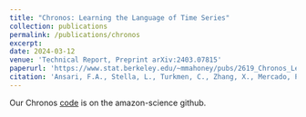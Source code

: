 ```yaml
---
title: "Chronos: Learning the Language of Time Series"
collection: publications
permalink: /publications/chronos
excerpt:
date: 2024-03-12
venue: 'Technical Report, Preprint arXiv:2403.07815'
paperurl: 'https://www.stat.berkeley.edu/~mmahoney/pubs/2619_Chronos_Learning_the_Lang.pdf'
citation: 'Ansari, F.A., Stella, L., Turkmen, C., Zhang, X., Mercado, P., Shen, H., Shchur, O., Rangapuram, S.S., Arango, S.A., Kapoor, S., Zschiegner, J., <b>Maddix, D.C.</b>, et al. (2024). &quot;Chronos: Learning the Language of Time Series.&quot; <i> Transactions on Machine Learning Research</i> (10/2024).'
---
```


Our Chronos [code](https://github.com/amazon-science/chronos-forecasting) is on the amazon-science github.
